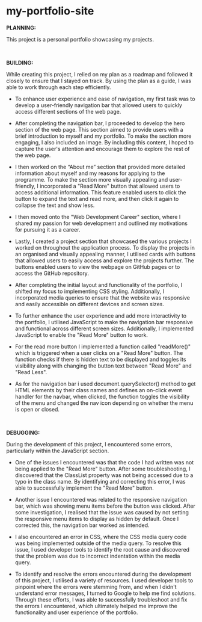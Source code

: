 # my-portfolio-site

**PLANNING:**

This project is a personal portfolio showcasing my projects. 


&nbsp;

**BUILDING:**

While creating this project, I relied on my plan as a roadmap and followed it closely to ensure that I stayed on track. By using the plan as a guide, I was able to work through each step efficiently.

- To enhance user experience and ease of navigation, my first task was to develop a user-friendly navigation bar that allowed users to quickly access different sections of the web page.

- After completing the navigation bar, I proceeded to develop the hero section of the web page. This section aimed to provide users with a brief introduction to myself and my portfolio. To make the section more engaging, I also included an image. By including this content, I hoped to capture the user's attention and encourage them to explore the rest of the web page.

- I then worked on the “About me” section that provided more detailed information about myself and my reasons for applying to the programme. To make the section more visually appealing and user-friendly, I incorporated a "Read More" button that allowed users to access additional information. This feature enabled users to click the button to expand the text and read more, and then click it again to collapse the text and show less.

 
- I then moved onto the "Web Development Career" section, where I shared my passion for web development and outlined my motivations for pursuing it as a career. 

- Lastly, I created a project section that showcased the various projects I worked on throughout the application process. To display the projects in an organised and visually appealing manner, I utilised cards with buttons that allowed users to easily access and explore the projects further. The buttons enabled users to view the webpage on GitHub pages or to access the GitHub repository. 

- After completing the initial layout and functionality of the portfolio, I shifted my focus to implementing CSS styling. Additionally, I incorporated media queries to ensure that the website was responsive and easily accessible on different devices and screen sizes.

 
- To further enhance the user experience and add more interactivity to the portfolio, I utilised JavaScript to make the navigation bar responsive and functional across different screen sizes. Additionally, I implemented JavaScript to enable the "Read More" button to work.

 - For the read more button I implemented a function called "readMore()" which is triggered when a user clicks on a "Read More" button. The function checks if there is hidden text to be displayed and toggles its visibility along with changing the button text between "Read More" and "Read Less". 

- As for the navigation bar i used document.querySelector() method to get HTML elements by their class names and defines an on-click event handler for the navbar, when clicked, the function toggles the visibility of the menu and changed the nav icon depending on whether the menu is open or closed.

&nbsp;

**DEBUGGING:**

During the development of this project, I encountered some errors, particularly within the JavaScript section. 

- One of the issues I encountered was that the code I had written was not being applied to the "Read More" button. After some troubleshooting, I discovered that the ClassList property was not being accessed due to a typo in the class name. By identifying and correcting this error, I was able to successfully implement the "Read More" button.

- Another issue I encountered was related to the responsive navigation bar, which was showing menu items before the button was clicked. After some investigation, I realised that the issue was caused by not setting the responsive menu items to display as hidden by default. Once I corrected this, the navigation bar worked as intended.

- I also encountered an error in CSS, where the CSS media query code was being implemented outside of the media query. To resolve this issue, I used developer tools to identify the root cause and discovered that the problem was due to incorrect indentation within the media query.

- To identify and resolve the errors encountered during the development of this project, I utilised a variety of resources. I used developer tools to pinpoint where the errors were stemming from, and when I didn't understand error messages, I turned to Google to help me find solutions. Through these efforts, I was able to successfully troubleshoot and fix the errors I encountered, which ultimately helped me improve the functionality and user experience of the portfolio.

